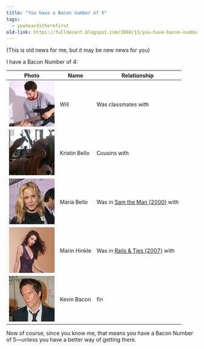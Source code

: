 ```yaml
---
title: "You have a Bacon number of 5"
tags:
  - youhearditherefirst
old-link: https://fulldecent.blogspot.com/2008/11/you-have-bacon-number-of-5.html
---
```


(This is old news for me, but it may be new news for you)

I have a Bacon Number of 4:

| Photo | Name | Relationship |
| --- | --- | --- |
| ![Will](/assets/images/2008-11-15-you-have-bacon-number-of-5.webp) | Will | Was classmates with |
| ![Kristin Bello](/assets/images/2008-11-15-you-have-bacon-number-of-5-2.webp) | Kristin Bello | Cousins with |
| ![Maria Bello](/assets/images/2008-11-15-you-have-bacon-number-of-5-3.webp) | Maria Bello | Was in [Sam the Man (2000)](https://www.imdb.com/title/tt0196068/) with |
| ![Marin Hinkle](/assets/images/2008-11-15-you-have-bacon-number-of-5-4.webp) | Marin Hinkle | Was in [Rails & Ties (2007)](https://www.imdb.com/title/tt0822849/) with |
| ![Kevin Bacon](/assets/images/2008-11-15-you-have-bacon-number-of-5-5.webp) | Kevin Bacon | fin |

Now of course, since you know me, that means you have a Bacon Number of 5—unless you have a better way of getting there.
